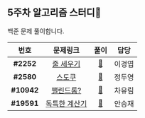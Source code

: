 ## 5주차 알고리즘 스터디🎁

백준 문제 풀이합니다.

|    번호    |                         문제링크                         |               풀이               |  담당  |
| :--------: | :------------------------------------------------------: | :------------------------------: | :----: |
| **#2252** |    [줄 세우기](https://www.acmicpc.net/problem/2252)    |    [📂](./BOJ_2252_줄세우기)    | 이경엽 |
| **#2580** | [스도쿠](https://www.acmicpc.net/problem/2580) | [📂](./BOJ_2580_스도쿠) | 정두영 |
| **#10942** |   [팰린드롬?](https://www.acmicpc.net/problem/10942)   |   [📂](./BOJ_10942_팰린드롬)   | 차유림 |
| **#19591**  |   [독특한 계산기](https://www.acmicpc.net/problem/19591)    |   [📂](./BOJ_19591_독특한계산기)    | 안승재 |
